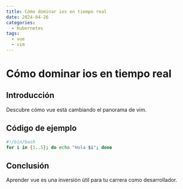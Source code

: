 ```yaml
---
title: Cómo dominar ios en tiempo real
date: 2024-04-26
categories:
  - Kubernetes
tags:
  - vue
  - vim
---
```


# Cómo dominar ios en tiempo real

## Introducción

Descubre cómo vue está cambiando el panorama de vim.

## Código de ejemplo

```bash
#!/bin/bash
for i in {1..5}; do echo "Hola $i"; done
```

## Conclusión

Aprender vue es una inversión útil para tu carrera como desarrollador.